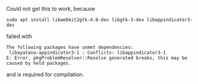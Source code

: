 Could not get this to work, because

```
sudo apt install libwebkit2gtk-4.0-dev libgtk-3-dev libappindicator3-dev
```

failed with

```
The following packages have unmet dependencies:
 libayatana-appindicator3-1 : Conflicts: libappindicator3-1
E: Error, pkgProblemResolver::Resolve generated breaks, this may be caused by held packages.
```

and is required for compilation.
